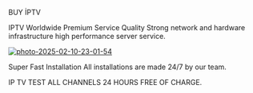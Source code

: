 BUY İPTV

IPTV Worldwide
Premium Service Quality
Strong network and hardware infrastructure
high performance server service.

 <a href="https://t.me/iptvhd34" target="_blank"><img src="https://static.techinside.com/uploads/2023/05/iptv-nedir-nasil-kullanilir154246_0.jpg" alt="photo-2025-02-10-23-01-54" border="0"></a>

Super Fast Installation
All installations are made 24/7 by our team.

IP TV TEST ALL CHANNELS 24 HOURS FREE OF CHARGE. 
